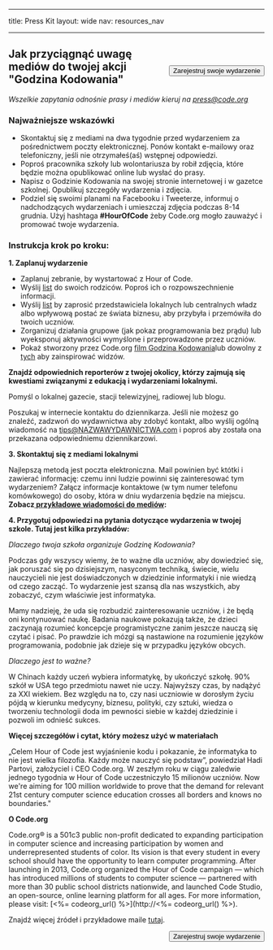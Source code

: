 * * *

title: Press Kit layout: wide nav: resources_nav

* * *

[<button style="float: right; margin-top: 50px">Zarejestruj swoje wydarzenie</button>](/#join)

## Jak przyciągnąć uwagę mediów do twojej akcji "Godzina Kodowania"

*Wszelkie zapytania odnośnie prasy i mediów kieruj na <press@code.org>*

### Najważniejsze wskazówki

  * Skontaktuj się z mediami na dwa tygodnie przed wydarzeniem za pośrednictwem poczty elektronicznej. Ponów kontakt e-mailowy oraz telefoniczny, jeśli nie otrzymałeś(aś) wstępnej odpowiedzi.
  * Poproś pracownika szkoły lub wolontariusza by robił zdjęcia, które będzie można opublikować online lub wysłać do prasy.
  * Napisz o Godzinie Kodowania na swojej stronie internetowej i w gazetce szkolnej. Opublikuj szczegóły wydarzenia i zdjęcia.
  * Podziel się swoimi planami na Facebooku i Tweeterze, informuj o nadchodzących wydarzeniach i umieszczaj zdjęcia podczas 8-14 grudnia. Użyj hashtaga **#HourOfCode** żeby Code.org mogło zauważyć i promować twoje wydarzenia.

### Instrukcja krok po kroku:

**1. Zaplanuj wydarzenie**

  * Zaplanuj zebranie, by wystartować z Hour of Code.
  * Wyślij [list](<%= hoc_uri('/resources/#sample-emails') %>) do swoich rodziców. Poproś ich o rozpowszechnienie informacji.
  * Wyślij [list](<%= hoc_uri('/resources/#sample-emails') %>) by zaprosić przedstawiciela lokalnych lub centralnych władz albo wpływową postać ze świata biznesu, aby przybyła i przemówiła do twoich uczniów.
  * Zorganizuj działania grupowe (jak pokaz programowania bez prądu) lub wyeksponuj aktywności wymyślone i przeprowadzone przez uczniów.
  * Pokaż stworzony przez Code.org [film Godzina Kodowania](<%= hoc_uri('/') %>)lub dowolny z [tych](<%= hoc_uri('/resources#videos') %>) aby zainspirować widzów.

**Znajdź odpowiednich reporterów z twojej okolicy, którzy zajmują się kwestiami związanymi z edukacją i wydarzeniami lokalnymi.**

Pomyśl o lokalnej gazecie, stacji telewizyjnej, radiowej lub blogu.

Poszukaj w internecie kontaktu do dziennikarza. Jeśli nie możesz go znaleźć, zadzwoń do wydawnictwa aby zdobyć kontakt, albo wyślij ogólną wiadomość na tips@NAZWAWYDAWNICTWA.com i poproś aby została ona przekazana odpowiedniemu dziennikarzowi.

**3. Skontaktuj się z mediami lokalnymi**

Najlepszą metodą jest poczta elektroniczna. Mail powinien być któtki i zawierać informację: czemu inni ludzie powinni się zainteresować tym wydarzeniem? Załącz informacje kontaktowe (w tym numer telefonu komówkowego) do osoby, która w dniu wydarzenia będzie na miejscu. **Zobacz[ przykładowe wiadomości do mediów](<%= hoc_uri('/resources#sample-emails') %>):**

**4. Przygotuj odpowiedzi na pytania dotyczące wydarzenia w twojej szkole. Tutaj jest kilka przykładów:**

*Dlaczego twoja szkoła organizuje Godzinę Kodowania?*

Podczas gdy wszyscy wiemy, że to ważne dla uczniów, aby dowiedzieć się, jak poruszać się po dzisiejszym, nasyconym techniką, świecie, wielu nauczycieli nie jest doświadczonych w dziedzinie informatyki i nie wiedzą od czego zacząć. To wydarzenie jest szansą dla nas wszystkich, aby zobaczyć, czym właściwie jest informatyka.

Mamy nadzieję, że uda się rozbudzić zainteresowanie uczniów, i że będą oni kontynuować naukę. Badania naukowe pokazują także, że dzieci zaczynają rozumieć koncepcje programistyczne zanim jeszcze nauczą się czytać i pisać. Po prawdzie ich mózgi są nastawione na rozumienie języków programowania, podobnie jak dzieje się w przypadku języków obcych.

*Dlaczego jest to ważne?*

W Chinach każdy uczeń wybiera informatykę, by ukończyć szkołę. 90% szkół w USA tego przedmiotu nawet nie uczy. Najwyższy czas, by nadążyć za XXI wiekiem. Bez względu na to, czy nasi uczniowie w dorosłym życiu pójdą w kierunku medycyny, biznesu, polityki, czy sztuki, wiedza o tworzeniu technologii doda im pewności siebie w każdej dziedzinie i pozwoli im odnieść sukces.

**Więcej szczegółów i cytat, który możesz użyć w materiałach**

„Celem Hour of Code jest wyjaśnienie kodu i pokazanie, że informatyka to nie jest wielka filozofia. Każdy może nauczyć się podstaw”, powiedział Hadi Partovi, założyciel i CEO Code.org. W zeszłym roku w ciągu zaledwie jednego tygodnia w Hour of Code uczestniczyło 15 milionów uczniów. Now we're aiming for 100 million worldwide to prove that the demand for relevant 21st century computer science education crosses all borders and knows no boundaries."

**O Code.org**

Code.org® is a 501c3 public non-profit dedicated to expanding participation in computer science and increasing participation by women and underrepresented students of color. Its vision is that every student in every school should have the opportunity to learn computer programming. After launching in 2013, Code.org organized the Hour of Code campaign — which has introduced millions of students to computer science — partnered with more than 30 public school districts nationwide, and launched Code Studio, an open-source, online learning platform for all ages. For more information, please visit: [<%= codeorg_url() %>](http://<%= codeorg_url() %>).

  
Znajdź więcej źródeł i przykładowe maile [tutaj](<%= hoc_uri('/resources') %>).

<a style="display: block" href="/#join"><button style="float: right;">Zarejestruj swoje wydarzenie</button></a>